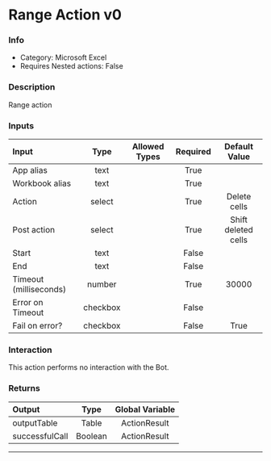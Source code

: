 # Range Action v0

### Info

- Category: Microsoft Excel
- Requires Nested actions: False


### Description
Range action


### Inputs

| Input | Type | Allowed Types | Required |  Default Value |
| :--- | :---: | :---: | :---: | :---: |
| App alias | text |  | True |  |
| Workbook alias | text |  | True |  |
| Action | select |  | True | Delete cells |
| Post action | select |  | True | Shift deleted cells |
| Start | text |  | False |  |
| End | text |  | False |  |
| Timeout (milliseconds) | number |  | True | 30000 |
| Error on Timeout | checkbox |  | False |  |
| Fail on error? | checkbox |  | False | True |


### Interaction
This action performs no interaction with the Bot.

### Returns

| Output | Type | Global Variable |
| :--- | :---: | :---: |
| outputTable | Table | ActionResult |
| successfulCall | Boolean | ActionResult |

---